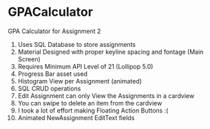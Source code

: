 # GPACalculator
GPA Calculator for Assignment 2

1. Uses SQL Database to store assignments
2. Material Designed with proper keyline spacing and fontage (Main Screen)
3. Requires Minimum API Level of 21 (Lollipop 5.0)
4. Progress Bar asset used 
5. Histogram View per Assignment (animated)
6. SQL CRUD operations 
7. Edit Assignment can only View the Assignments in a cardview
8. You can swipe to delete an item from the cardview
9. I took a lot of effort making Floating Action Buttons :(
10. Animated NewAssignment EditText fields
